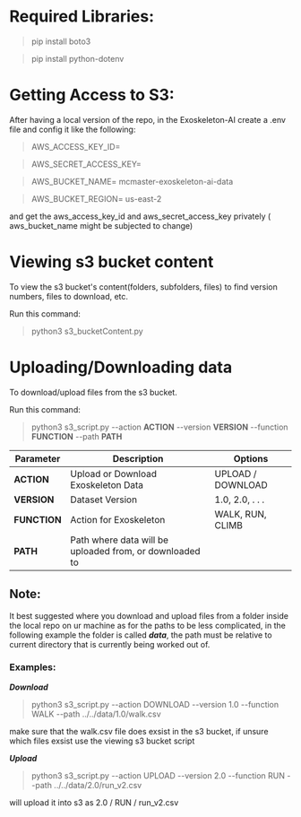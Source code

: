 # Required Libraries: 

> pip install boto3 

> pip install python-dotenv

# Getting Access to S3: 
After having a local version of the repo, in the Exoskeleton-AI create a .env file and config it like the following: 

>AWS_ACCESS_KEY_ID=  

>AWS_SECRET_ACCESS_KEY= 

>AWS_BUCKET_NAME= mcmaster-exoskeleton-ai-data 

>AWS_BUCKET_REGION= us-east-2

and get the aws_access_key_id and aws_secret_access_key privately ( aws_bucket_name might be subjected to change) 


# Viewing s3 bucket content 
To view the s3 bucket's content(folders, subfolders, files) to find version numbers, files to download, etc.  

Run this command:
>python3 s3_bucketContent.py


# Uploading/Downloading data
To download/upload files from the s3 bucket.

Run this command:
>python3 s3_script.py 
--action <strong>ACTION</strong> 
--version <strong>VERSION</strong> 
--function <strong>FUNCTION</strong> 
--path <strong>PATH</strong><br>

|Parameter|Description|Options| 
|-|-|-|
|<strong>ACTION</strong>| Upload or Download Exoskeleton Data| UPLOAD / DOWNLOAD
|<strong>VERSION</strong>| Dataset Version| 1.0, 2.0, . . .
|<strong>FUNCTION</strong>| Action for Exoskeleton| WALK, RUN, CLIMB
|<strong>PATH</strong>| Path where data will be uploaded from, or downloaded to

## Note: 

It best suggested where you download and upload files from a folder inside the local repo on ur machine as for the paths to be less complicated, in the following example 
the folder is called ***data***, the path must be relative to current directory that is currently being worked out of. 

### Examples: 
***Download***

>python3 s3_script.py --action DOWNLOAD --version 1.0 --function WALK --path ../../data/1.0/walk.csv 


make sure that the walk.csv file does exsist in the s3 bucket, if unsure which files exsist use the viewing s3 bucket script 

***Upload*** 

>python3 s3_script.py --action UPLOAD --version 2.0 --function RUN --path ../../data/2.0/run_v2.csv 

will upload it into s3 as 2.0 / RUN / run_v2.csv 
